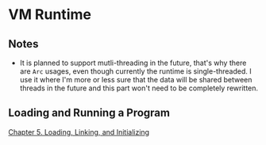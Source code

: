 # VM Runtime

## Notes

- It is planned to support mutli-threading in the future, that's why there are `Arc` usages,
  even though currently the runtime is single-threaded. I use it where I'm more or less sure that
  the data will be shared between threads in the future and this part won't need to be completely rewritten.

## Loading and Running a Program

[Chapter 5. Loading, Linking, and Initializing](https://docs.oracle.com/javase/specs/jvms/se24/html/jvms-5.html)
